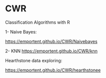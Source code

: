 # CWR
Classification Algorithms with R



1- Naive Bayes: 

https://emportent.github.io/CWR/Naivebayes

2- KNN 
https://emportent.github.io/CWR/knn

Hearthstone data exploring: 

https://emportent.github.io/CWR/hearthstonee


